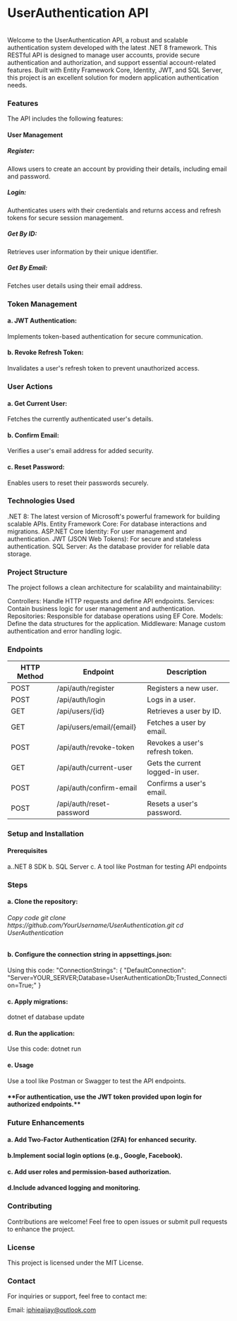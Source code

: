 <h1>UserAuthentication API</h1><br/>
Welcome to the UserAuthentication API, a robust and scalable authentication system developed with the latest .NET 8 framework. This RESTful API is designed to manage user accounts, provide secure authentication and authorization, and support essential account-related features. Built with Entity Framework Core, Identity, JWT, and SQL Server, this project is an excellent solution for modern application authentication needs.

<h3>Features</h3>
The API includes the following features:

<h4>User Management</h4>
<h5>Register:</h5> Allows users to create an account by providing their details, including email and password.
<h5>Login:</h5> Authenticates users with their credentials and returns access and refresh tokens for secure session management.
<h5>Get By ID:</h5> Retrieves user information by their unique identifier.
<h5>Get By Email:</h5> Fetches user details using their email address.<br/>
<h3>Token Management</h3>
<h4>a. JWT Authentication:</h4> Implements token-based authentication for secure communication.
<h4>b. Revoke Refresh Token:</h4> Invalidates a user's refresh token to prevent unauthorized access.
<br/>
<h3>User Actions</h3>
<h4>a. Get Current User:</h4> Fetches the currently authenticated user's details.
<h4>b. Confirm Email:</h4> Verifies a user's email address for added security.
<h4>c. Reset Password:</h4> Enables users to reset their passwords securely.
<h3>Technologies Used</h3>
.NET 8: The latest version of Microsoft's powerful framework for building scalable APIs.
Entity Framework Core: For database interactions and migrations.
ASP.NET Core Identity: For user management and authentication.
JWT (JSON Web Tokens): For secure and stateless authentication.
SQL Server: As the database provider for reliable data storage.
<h3>Project Structure</h3>
The project follows a clean architecture for scalability and maintainability:

Controllers: Handle HTTP requests and define API endpoints.
Services: Contain business logic for user management and authentication.
Repositories: Responsible for database operations using EF Core.
Models: Define the data structures for the application.
Middleware: Manage custom authentication and error handling logic.
<h3>Endpoints</h3>
<table><tr><th>HTTP Method</th>	<th>Endpoint</th>	<th>Description</th></tr>
<tbody><tr><td>POST</td>	<td>/api/auth/register</td><td>	Registers a new user.</td></tr>
<tr><td>POST</td>	<td>/api/auth/login</td>	<td>Logs in a user.</td></tr>
<tr><td>GET</td><td>/api/users/{id}</td>	<td>Retrieves a user by ID.</td></tr>
<tr><td>GET</td>	<td>/api/users/email/{email}</td>	<td>Fetches a user by email.</td></tr>
<tr><td>POST</td>	<td>/api/auth/revoke-token</td>	<td>Revokes a user's refresh token.</td></tr>
<tr><td>GET</td><td>	/api/auth/current-user</td><td>	Gets the current logged-in user.</td></tr>
<tr><td>POST</td><td>	/api/auth/confirm-email</td><td>	Confirms a user's email.</td></tr>
<tr><td>POST</td>	<td>/api/auth/reset-password</td>	<td>Resets a user's password.</td></tr>
</tbody>
</table>
<h3>Setup and Installation</h3>
<h4>Prerequisites</h4>
a..NET 8 SDK
b. SQL Server
c. A tool like Postman for testing API endpoints
<h3>Steps</h3>
<h4>a. Clone the repository:</h4>
<h6>Copy code
git clone https://github.com/YourUsername/UserAuthentication.git
cd UserAuthentication</h6>
<h4>b. Configure the connection string in appsettings.json:</h4>
Using this code: 
"ConnectionStrings": {
    "DefaultConnection": "Server=YOUR_SERVER;Database=UserAuthenticationDb;Trusted_Connection=True;"
}
<h4>c. Apply migrations:</h4>
dotnet ef database update
<h4>d. Run the application:</h4>
Use this code:
dotnet run
<h4>e. Usage</h4>
Use a tool like Postman or Swagger to test the API endpoints.<br/>
<h4>**For authentication, use the JWT token provided upon login for authorized endpoints.**</h4>
<h3>Future Enhancements</h3>
<h4>a. Add Two-Factor Authentication (2FA) for enhanced security.</h4>
<h4>b.Implement social login options (e.g., Google, Facebook).</h4>
<h4>c. Add user roles and permission-based authorization.</h4>
<h4>d.Include advanced logging and monitoring.</h4>
<h3>Contributing</h3>
Contributions are welcome! Feel free to open issues or submit pull requests to enhance the project.

<h3>License</h3>
This project is licensed under the MIT License.

<h3>Contact</h3>
For inquiries or support, feel free to contact me:

Email: iphieaijay@outlook.com
